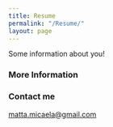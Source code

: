 ```yaml
---
title: Resume
permalink: "/Resume/"
layout: page
---
```


Some information about you!

### More Information



### Contact me

[matta.micaela@gmail.com](mailto:matta.micaela@gmail.com)
